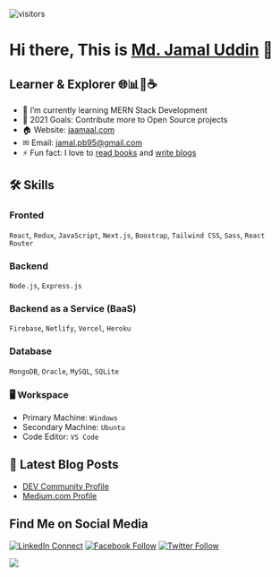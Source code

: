 ![visitors](https://visitor-badge.laobi.icu/badge?page_id=jaamaal95)

# Hi there, This is [Md. Jamal Uddin](https://jaamaal.com) 👋

## Learner & Explorer 🌐📊📱☕️

- 🌱 I’m currently learning MERN Stack Development
- 🥅 2021 Goals: Contribute more to Open Source projects
- 🏠 Website: [jaamaal.com](https://jaamaal.com/)
- ✉ Email: [jamal.pb95@gmail.com](mailto:jamal.pb95@gmail.com)
- ⚡ Fun fact: I love to [read books](https://goodreads.com/jaamaal) and [write blogs](#latest-blog-posts)

## 🛠️ Skills

### Fronted 
`React`, `Redux`, `JavaScript`, `Next.js`, `Boostrap`, `Tailwind CSS`, `Sass`, `React Router`

### Backend
`Node.js`, `Express.js`

### Backend as a Service (BaaS) 
`Firebase`, `Netlify`, `Vercel`, `Heroku`

### Database
`MongoDB`, `Oracle`, `MySQL`, `SQLite`

### 🖥️ Workspace
- Primary Machine: `Windows`
- Secondary Machine: `Ubuntu`
- Code Editor: `VS Code`

## 📕 Latest Blog Posts

- [DEV Community Profile](https://dev.to/jaamaal)
- [Medium.com Profile](https://jaamaal.medium.com)

## Find Me on Social Media

[![LinkedIn Connect](https://img.shields.io/badge/%20-Connect-black?color=14171A&labelColor=212121&logo=linkedin&logoColor=fffff0)](https://www.linkedin.com/in/jaamaal/)
[![Facebook Follow](https://img.shields.io/badge/%20-Connect-black?color=14171A&labelColor=1976d2&logo=facebook&logoColor=ffffff)](https://www.facebook.com/jaamaal95/)
[![Twitter Follow](https://img.shields.io/twitter/follow/jaamaal95?label=Follow&style=social)](https://twitter.com/jaamaal95)


<img src="https://github-readme-stats.vercel.app/api?username=jaamaal95&count_private=true&include_all_commits=true&show_icons=true&theme=gotham&line_height=27&hide_border=true">
